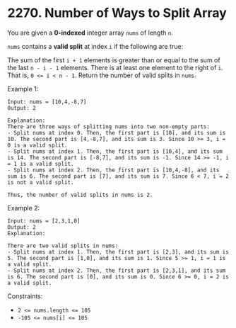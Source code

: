 # 2270. Number of Ways to Split Array

You are given a **0-indexed** integer array `nums` of length `n`.

`nums` contains a **valid split** at index `i` if the following are true:

The sum of the first `i + 1` elements is greater than or equal to the sum of the last `n - i - 1` elements.
There is at least one element to the right of `i`. That is, `0 <= i < n - 1`.
Return the number of valid splits in `nums`.



Example 1:

    Input: nums = [10,4,-8,7]
    Output: 2
    
    Explanation:
    There are three ways of splitting nums into two non-empty parts:
    - Split nums at index 0. Then, the first part is [10], and its sum is 10. The second part is [4,-8,7], and its sum is 3. Since 10 >= 3, i = 0 is a valid split.
    - Split nums at index 1. Then, the first part is [10,4], and its sum is 14. The second part is [-8,7], and its sum is -1. Since 14 >= -1, i = 1 is a valid split.
    - Split nums at index 2. Then, the first part is [10,4,-8], and its sum is 6. The second part is [7], and its sum is 7. Since 6 < 7, i = 2 is not a valid split.
    
    Thus, the number of valid splits in nums is 2.

Example 2:

    Input: nums = [2,3,1,0]
    Output: 2
    Explanation:
    
    There are two valid splits in nums:
    - Split nums at index 1. Then, the first part is [2,3], and its sum is 5. The second part is [1,0], and its sum is 1. Since 5 >= 1, i = 1 is a valid split.
    - Split nums at index 2. Then, the first part is [2,3,1], and its sum is 6. The second part is [0], and its sum is 0. Since 6 >= 0, i = 2 is a valid split.


Constraints:
- `2 <= nums.length <= 105`
- `-105 <= nums[i] <= 105`